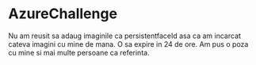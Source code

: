 # AzureChallenge

Nu am reusit sa adaug imaginile ca persistentfaceId asa ca am incarcat cateva imagini cu mine de mana. O sa expire in 24 de ore.
Am pus o poza cu mine si mai multe persoane ca referinta.
